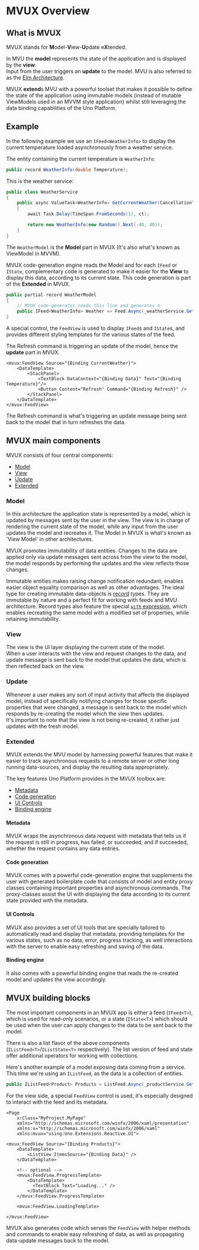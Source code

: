 ﻿---
uid: Overview.Reactive.Overview
---

# MVUX Overview

## What is MVUX

MVUX stands for **M**odel-**V**iew-**U**pdate e**X**tended.

In MVU the **model** represents the state of the application and is displayed by the **view**.  
Input from the user triggers an **update** to the model.
MVU is also referred to as the [Elm Architecture](https://en.wikipedia.org/wiki/Elm_(programming_language)#The_Elm_Architecture).

MVUX **extend**s MVU with a powerful toolset that makes it possible to define the state of the application using immutable models
(instead of mutable ViewModels used in an MVVM style application)
whilst still leveraging the data binding capabilities of the Uno Platform.

## Example

In the following example we use an `IFeed<WeatherInfo>` to display the current temperature
loaded asynchronously from a weather service.

The entity containing the current temperature is `WeatherInfo`:

```c#
public record WeatherInfo(double Temperature);
```

This is the weather service:

```c#
public class WeatherService
{
    public async ValueTask<WeatherInfo> GetCurrentWeather(CancellationToken ct)
    {
        await Task.Delay(TimeSpan.FromSeconds(1), ct);

        return new WeatherInfo(new Random().Next(-40, 40));
    }
}
```

The `WeatherModel` is the **Model** part in MVUX (It's also what's known as ViewModel in MVVM).

MVUX code-generation engine reads the Model and for each `IFeed` or `IState`,
complementary code is generated to make it easier for the **View** to display this data,
according to its current state.
This code generation is part of the **Extended** in MVUX.

```c#
public partial record WeatherModel
{
    // MVUX code-generator reads this line and generates a 
    public IFeed<WeatherInfo> Weather => Feed.Async(_weatherService.GetCurrentWeather);
}

```

A special control, the `FeedView` is used to display `IFeed`s and `IState`s,
and provides different styling templates for the various states of the feed.

The Refresh command is triggering an update of the model, hence the **update** part in MVUX.

```xaml
<mvux:FeedView Source="{Binding CurrentWeather}">
    <DataTemplate>
        <StackPanel>
            <TextBlock DataContext="{Binding Data}" Text="{Binding Temperature}"/>
            <Button Content="Refresh" Command="{Binding Refresh}" />
        </StackPanel>
    </DataTemplate>
</mvux:FeedView>
```

The Refresh command is what's triggering an update message being sent back to the model
that in turn refreshes the data.

<!-- TODO: explain the Data and Refresh properties with link in the detailed page / API ref docs -->

## MVUX main components

MVUX consists of four central components:

- [Model](#Model)
- [View](#View)
- [Update](#Update)
- [Extended](#Extended)

### Model

In this architecture the application state is represented by a model,
which is updated by messages sent by the user in the view.
The view is in charge of rendering the current state of the model,
while any input from the user updates the model and recreates it.
The Model in MVUX is what's known as 'View Model' in other architectures.

MVUX promotes immutability of data entities. Changes to the data are applied only via update messages
sent across from the view to the model,
the model responds by performing the updates and the view reflects those changes.

Immutable entities makes raising change notification redundant, enables easier object equality
comparison as well as other advantages.
The ideal type for creating immutable data-objects is
[record](https://learn.microsoft.com/en-us/dotnet/csharp/language-reference/builtin-types/record) types.
They are immutable by nature and a perfect fit for working with feeds and MVU architecture.
Record types also feature the special
[`with` expression](https://learn.microsoft.com/en-us/dotnet/csharp/language-reference/operators/with-expression),
which enables recreating the same model with a modified set of properties, while retaining immutability.

### View

The view is the UI layer displaying the current state of the model.  
When a user interacts with the view and request changes to the data,
and update message is sent back to the model that updates the data, which is then reflected back on the view.

### Update

Whenever a user makes any sort of input activity that affects the displayed model,
instead of specifically notifying changes for those specific properties that were changed,
a message is sent back to the model which responds by re-creating the model which the view then updates.  
It's important to note that the view is not being re-created, it rather just updates with the fresh model.

### Extended

MVUX extends the MVU model by harnessing powerful features that make it easier to track asynchronous requests to a remote server
or other long running data-sources, and display the resulting data appropriately.  

The key features Uno Platform provides in the MVUX toolbox are:

- [Metadata](#Metadata)
- [Code generation](#Code-Generation)
- [UI Controls](#UI-Controls)
- [Binding engine](#Binding-engine)

#### Metadata

MVUX wraps the asynchronous data request with metadata that tells us if the request is still in progress, has failed, or succeeded,
and if succeeded, whether the request contains any data entries.

#### Code generation

MVUX comes with a powerful code-generation engine that supplements the user with generated boilerplate code
that consists of model and entity proxy classes containing important properties and asynchronous commands.
The proxy-classes assist the UI with displaying the data according to its current state provided with the metadata.

#### UI Controls
MVUX also provides a set of UI tools that are specially tailored to automatically read and display that metadata,
providing templates for the various states, such as no data, error, progress tracking,
as well interactions with the server to enable easy refreshing and saving of the data.

#### Binding engine

It also comes with a powerful binding engine that reads the re-created model and updates the view accordingly.

## MVUX building blocks

The most important components in an MVUX app is either a feed (`IFeed<T>`), which is used for read-only scenarios,
or a state (`IState<T>`) which should be used when the user can apply changes to the data to be sent back to the model.

There is also a list flavor of the above components (`IListFeed<T>`/`IListState<T>` respectively).
The list version of feed and state offer additional operators for working with collections.

Here's another example of a model exposing data coming from a service.
This time we're using an `IListFeed`, as the data is a collection of entities.

```c#
public IListFeed<Product> Products = ListFeed.Async(_productService.GetProducts);
```

For the view side, a special `FeedView` control is used, it's especially designed to interact with the feed and its metadata.  

```xaml
<Page
    x:Class="MyProject.MyPage"
	xmlns="http://schemas.microsoft.com/winfx/2006/xaml/presentation"
	xmlns:x="http://schemas.microsoft.com/winfx/2006/xaml"
	xmlns:mvux="using:Uno.Extensions.Reactive.UI">

<mvux:FeedView Source="{Binding Products}">
    <DataTemplate>
        <ListView ItemsSource="{Binding Data}" />
    </DataTemplate>

    <!-- optional -->
    <mvux:FeedView.ProgressTemplate>
        <DataTemplate>
          <TextBlock Text="Loading..." />
        </DataTemplate>
    </mvux:FeedView.ProgressTemplate>

    <mvux:FeedView.LoadingTemplate>

</mvux:FeedView>
```

MVUX also generates code which serves the `FeedView` with helper methods and commands to enable easy refreshing of data,
as well as propagating data-update messages back to the model.
